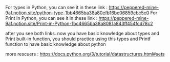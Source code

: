 For types in Python,  you can see it in these link :
	https://peppered-mine-9af.notion.site/python-type-1bb4665ba38a80efb16be06859cbc5c0
For Print in Python,  you can see it in these link :
	https://peppered-mine-9af.notion.site/Print-in-Python-1bc4665ba38a8081a843ff454fcd78c2

after you see both links. now you have basic knowledge about types and Print built-in function,
you should practice using this types and Printf function to have basic knowledge about python

more rescuers :
https://docs.python.org/3/tutorial/datastructures.html#sets
